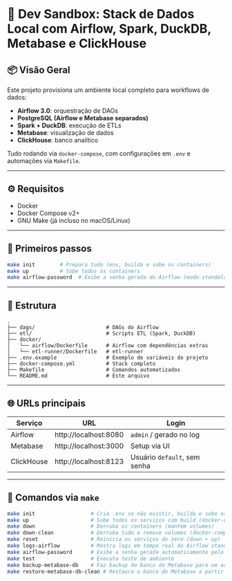 # 🚀 Dev Sandbox: Stack de Dados Local com Airflow, Spark, DuckDB, Metabase e ClickHouse

## 📦 Visão Geral
Este projeto provisiona um ambiente local completo para workflows de dados:

- **Airflow 3.0**: orquestração de DAGs
- **PostgreSQL (Airflow e Metabase separados)**
- **Spark + DuckDB**: execução de ETLs
- **Metabase**: visualização de dados
- **ClickHouse**: banco analítico

Tudo rodando via `docker-compose`, com configurações em `.env` e automações via `Makefile`.

---

## ⚙️ Requisitos

- Docker
- Docker Compose v2+
- GNU Make (já incluso no macOS/Linux)

---

## 🧪 Primeiros passos

```bash
make init        # Prepara tudo (env, builda e sobe os containers)
make up          # Sobe todos os containers
make airflow-password  # Exibe a senha gerada do Airflow (modo standalone)
```

---

## 📂 Estrutura

```text
.
├── dags/                       # DAGs do Airflow
├── etl/                        # Scripts ETL (Spark, DuckDB)
├── docker/
│   └── airflow/Dockerfile      # Airflow com dependências extras
│   └── etl-runner/Dockerfile   # etl-runner
├── .env.example                # Exemplo de variáveis do projeto
├── docker-compose.yml          # Stack completo
├── Makefile                    # Comandos automatizados
└── README.md                   # Este arquivo
```

---

## 🌐 URLs principais

| Serviço    | URL                     | Login                         |
|------------|--------------------------|-------------------------------|
| Airflow    | http://localhost:8080    | `admin` / gerado no log       |
| Metabase   | http://localhost:3000    | Setup via UI                  |
| ClickHouse | http://localhost:8123    | Usuário `default`, sem senha  |

---

## 🧰 Comandos via `make`

```bash
make init                  # Cria .env se não existir, builda e sobe os containers
make up                    # Sobe todos os serviços com build (docker-compose up -d --build)
make down                  # Derruba os containers (mantém volumes)
make down-clean            # Derruba tudo e remove volumes (docker-compose down -v)
make reset                 # Reinicia os serviços do zero (down + up)
make logs-airflow          # Mostra logs em tempo real do Airflow standalone
make airflow-password      # Exibe a senha gerada automaticamente pelo Airflow (standalone)
make test                  # Executa teste de ambiente
make backup-metabase-db    # Faz backup do banco do Metabase para um arquivo local .sql
make restore-metabase-db-clean # Restaura o banco do Metabase a partir do .sql (drop + restore)
```